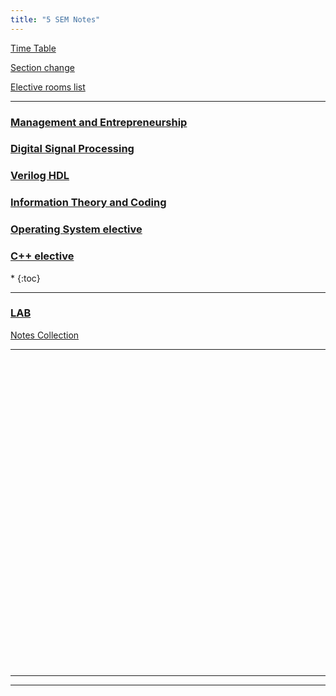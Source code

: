 ```yaml
---
title: "5 SEM Notes"
---
```


<!--
<a  target="_blank" href="https://drive.google.com/open?id=0B9cqMjKT9M-dWm9fdTAxTUZ4d1U">Syllabus</a>

<a target="_blank"  href="https://drive.google.com/open?id=0B9cqMjKT9M-dYUVPX3Z3aERjZHc">Scheme</a>
--->
<a target="_blank"  href="https://drive.google.com/open?id=1pPjf2Nwhc0QlhC4DTFS2mQqpJr8NSdSf">Time Table</a>

<a target="_blank"  href="https://drive.google.com/open?id=1iwde2eqAzU6xNOvyxzEpyQhbf_w53StT">Section change</a>

<a target="_blank"  href="https://drive.google.com/open?id=1U9mM08SmPPmHqIfW7Q5zw86Kida76doS">Elective rooms list</a>

<hr>

<h3>  
    <a  target="_blank" href="https://drive.google.com/open?id=1BK6GiHpZWb-ynI5CTRoc9QbasSxc2aNh">Management and Entrepreneurship 
       
   </a>

</h3>

<h3>  
    <a  target="_blank" href="">Digital Signal Processing 
       
   </a>

</h3>

<h3>  
    <a  target="_blank" href="https://drive.google.com/open?id=0B9cqMjKT9M-ddnFNZVB0eXozLTA">Verilog HDL 
       
   </a>

</h3>

<h3>  
    <a  target="_blank" href="https://drive.google.com/open?id=1_OZQKFLvHgnVO1865006qAnEPf2oxjbR">Information Theory and Coding 
       
   </a>

</h3>

<h3>  
    <a  target="_blank" href="https://drive.google.com/open?id=0B9cqMjKT9M-dcWVEOFAxRDRDZFE">Operating System elective 
       
   </a>

</h3>

<h3>  
    <a  target="_blank" href="https://drive.google.com/open?id=1vk-ih5R3l6YGj9bkSz4l-QE7CS8aQk6_">C++ elective 
       
   </a>

</h3>
<nav class="toc" markdown="1">
*   
{:toc}
</nav>

<hr>

<h3>  
    <a  target="_blank" href="https://drive.google.com/open?id=1q2p81IeZTLYVdX2-orKeeCcbckhHuuZm">LAB 
       
   </a>

</h3>

<!---

 <a target="_blank"  href="https://drive.google.com/open?id=0B9cqMjKT9M-dRXA1WE5abThlTmQtSEEwN2ktSjkxd0FmU3ZR">HDL LAB </a>

--->

 <a target="_blank"  href="https://drive.google.com/open?id=0B9cqMjKT9M-dRzduamlsa3JIRTg">Notes Collection </a>

<!--
 <a target="_blank"  href="https://drive.google.com/open?id=0B9cqMjKT9M-dNHBPOFF2NnZzWWs"> DIGITAL SIGNAL PROCESSING LABORATORY Videos </a>
--->

<hr>

<br><br><br><br><br><br><br><br><br><br><br><br><br><br><br><br><br><br><br><br><br><br><br><br><br><br><br><br><br>


<hr>




<!--
###### MANAGEMENT & ENTREPRENEURSHIP

 Part A

*  <a target="_blank"  href="https://drive.google.com/open?id=0B9cqMjKT9M-dSGpiYUN1SGRTYVE">Unit 1 </a>  
*  <a target="_blank"  href="https://drive.google.com/open?id=0B9cqMjKT9M-dM1c3SGgzSDA3X3c">Unit 2 </a>  
*  <a target="_blank"  href="https://drive.google.com/open?id=0B9cqMjKT9M-deFE3Wm84WFhsOVE">Unit 3 </a>  
* Unit 4 

 Part B
  
*  <a target="_blank"  href="https://drive.google.com/open?id=0B9cqMjKT9M-dd3Q4bFJjZmtlWVU">Unit 5 </a>  
*  <a target="_blank"  href="https://drive.google.com/open?id=0B9cqMjKT9M-dbm5yY0E5QXExajg">Unit 6 </a>  
*  <a target="_blank"  href="https://drive.google.com/open?id=0B9cqMjKT9M-ddjBzemtDOXUzUEE">Unit 7 </a>  
* Unit 8  

<a href="#" style="float: right;">
  <img src="https://ecernsit.github.io/assets/top.png"   style="float: right;"  style="width:42px;height:42px;border:0;">
</a><br><br><br><br><br><br><br>


###### DIGITAL SIGNAL PROCESSING


 Part A

* <a target="_blank"  href="https://drive.google.com/open?id=0B9cqMjKT9M-dN09LOTBKWXQ5aWs">Unit 1 </a>  
* <a target="_blank"  href="https://drive.google.com/open?id=0B9cqMjKT9M-dV2tnWFBlOGVfZ3c">Unit 2 </a>  
* <a target="_blank"  href="https://drive.google.com/open?id=0B9cqMjKT9M-dOTNPYW5xb2xaeG8">Unit 3 </a>  
* <a target="_blank"  href="https://drive.google.com/open?id=0B9cqMjKT9M-ddWxVR0M2YkJYYnc">Unit 4 </a>  


 Part B
  
* <a target="_blank"  href="https://drive.google.com/open?id=0B9cqMjKT9M-dVzFjcDJ4OWlPdms">Unit 5 </a>  
* <a target="_blank"  href="https://drive.google.com/open?id=0B9cqMjKT9M-ddTNtNjY2ck9FNms">Unit 6 </a>  
* <a target="_blank"  href="https://drive.google.com/open?id=0B9cqMjKT9M-dc1NlSC04VC0tQlk">Unit 7 </a>  
* Unit 8  

<a href="#" style="float: right;">
  <img src="https://ecernsit.github.io/assets/top.png"   style="float: right;"  style="width:42px;height:42px;border:0;">
</a><br><br><br><br><br><br><br>


###### ANALOG COMMUNICATION

 Part A

* Unit 1
* Unit 2
* Unit 3  
* Unit 4 

 Part B
  
* <a target="_blank"  href="https://drive.google.com/open?id=0B9cqMjKT9M-dQ01zdzU0QktlMFE">Unit 5 </a>  
* <a target="_blank"  href="https://drive.google.com/open?id=0B9cqMjKT9M-dajhJT05WVEg2Vkk">Unit 6 </a>  
* Unit 7 
* <a target="_blank"  href="https://drive.google.com/open?id=0B9cqMjKT9M-dbHlVRk1DckJrWDQ">Unit 8 </a>  

<a href="#" style="float: right;">
  <img src="https://ecernsit.github.io/assets/top.png"   style="float: right;"  style="width:42px;height:42px;border:0;">
</a><br><br><br><br><br><br><br>


###### MICROWAVES AND RADAR

 Part A

* <a target="_blank"  href="https://drive.google.com/open?id=0B9cqMjKT9M-dZlRTNU4ybm5sZUk">Unit 1 </a>
* Unit 2
* <a target="_blank"  href="https://drive.google.com/open?id=0B9cqMjKT9M-dT0VHUUxMckZfMWc">Unit 3 </a>
* <a target="_blank"  href="https://drive.google.com/open?id=0B9cqMjKT9M-dOGkxUzhwcFE2NDA">Unit 4 </a>

 Part B
  
* <a target="_blank"  href="https://drive.google.com/open?id=0B9cqMjKT9M-daUF6Vl9ta2xweUU">Unit 5 </a>
* <a target="_blank"  href="https://drive.google.com/open?id=0B9cqMjKT9M-dZTQ5QUVTUTgwZFk">Unit 6 </a>
* <a target="_blank"  href="https://drive.google.com/open?id=0B9cqMjKT9M-dblJZNHhpQlE4eWs">Unit 7 </a>
* <a target="_blank"  href="https://drive.google.com/open?id=0B9cqMjKT9M-dc2RxTGRXZ1UyUVk">Unit 8 </a>

<a href="#" style="float: right;">
  <img src="https://ecernsit.github.io/assets/top.png"   style="float: right;"  style="width:42px;height:42px;border:0;">
</a><br><br><br><br><br><br><br>


###### INFORMATION THEORY AND CODING

 Part A

* <a target="_blank"  href="https://drive.google.com/open?id=0B9cqMjKT9M-dazJnMjVvcjI0Ujg"> Unit 1 </a>
* <a target="_blank"  href="https://drive.google.com/open?id=0B9cqMjKT9M-dTFcwbENJMmVncnc" > Unit 2 </a>
* <a target="_blank"  href="https://drive.google.com/open?id=0B9cqMjKT9M-dR29lRlVZcjFZT28">Unit 3 </a>
* Unit 4 

 Part B

 * <a target="_blank"  href="https://drive.google.com/open?id=0B9cqMjKT9M-ddmtxMFk2SHRXMGM">Unit 5 </a>
* <a target="_blank"  href="https://drive.google.com/open?id=0B9cqMjKT9M-dR3BjTFI4UGZUNTg">Unit 6 </a>
* <a target="_blank"  href="https://drive.google.com/open?id=0B9cqMjKT9M-dTFg5UE5XaFJ4bjA">Unit 7 </a>
* <a target="_blank"  href="https://drive.google.com/open?id=0B9cqMjKT9M-dOW9jM1BpMDBySEE">Unit 8 </a>


<a href="#" style="float: right;">
  <img src="https://ecernsit.github.io/assets/top.png"   style="float: right;"  style="width:42px;height:42px;border:0;">
</a><br><br><br><br><br><br><br>


###### FUNDAMENTALS OF CMOS VLSI

 Part A

* <a target="_blank"  href="https://drive.google.com/open?id=0B9cqMjKT9M-dTWFhblBCS1pHYWc">Unit 1 </a>
* <a target="_blank"  href="https://drive.google.com/open?id=0B9cqMjKT9M-ddHJyVU1QNTNxMm8">Unit 2 </a>
* <a target="_blank"  href="https://drive.google.com/open?id=0B9cqMjKT9M-dMzFQNFd6WXljNUE">Unit 3 </a>
* Unit 4 

 Part B
  
* <a target="_blank"  href="https://drive.google.com/open?id=0B9cqMjKT9M-dMXhfRVhPZjVZSTA">Unit 5 </a>
* <a target="_blank"  href="https://drive.google.com/open?id=0B9cqMjKT9M-dNlZqMnRFWHpxNWs">Unit 6 </a>
* <a target="_blank"  href="https://drive.google.com/open?id=0B9cqMjKT9M-db0NFVnFuQ3FfLWc">Unit 7 </a>
* <a target="_blank"  href="https://drive.google.com/open?id=0B9cqMjKT9M-dSlBKS2l4QkU4QkU">Unit 8 </a>


<a href="#" style="float: right;">
  <img src="https://ecernsit.github.io/assets/top.png"   style="float: right;"  style="width:42px;height:42px;border:0;">
</a><br><br><br><br><br><br><br>

--->

<hr>
